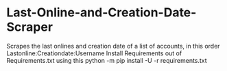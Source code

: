 # Last-Online-and-Creation-Date-Scraper
Scrapes the last onlines and creation date of a list of accounts, in this order Lastonline:Creationdate:Username
Install Requirements out of Requirements.txt using this
python -m pip install -U -r requirements.txt
